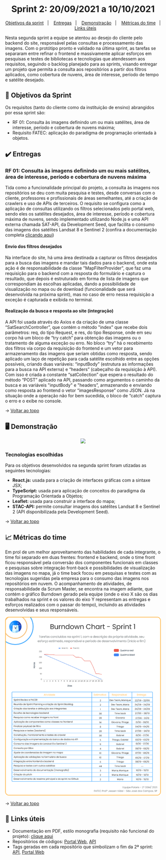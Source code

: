 <span id="topo">

<h1 align="center">Sprint 2: 20/09/2021 a 10/10/2021</h1>

<p align="center">
    <a href="#objetivos">Objetivos da sprint</a> &nbsp |&nbsp &nbsp
    <a href="#entregas">Entregas</a> &nbsp |&nbsp &nbsp
    <a href="#demo">Demonstração</a> &nbsp |&nbsp &nbsp 
    <a href="#metricas">Métricas do time</a> &nbsp |&nbsp &nbsp
    <a href="#links">Links úteis</a>
</p>

Nesta segunda sprint a equipe se atentou ao desejo do cliente pelo backend do site, responsável pelas consultas e processamento das imagens. Com o protótipo pronto e validado na última sprint, as tarefas se separaram entre refinar o frontend e massivamente aplicar esforços em pesquisas e testes de bibliotecas e tecnologias que atendessem aos requisitos, seguindo o backlog planejado para as sprints, visando entregar um projeto que permita a consulta aos repositórios a partir dos filtros aplicados, como cobertura de nuvens, área de interesse, período de tempo e satélite desejado.

<span id="objetivos">
    
## :dart: Objetivos da Sprint
Os requisitos (tanto do cliente como da instituição de ensino) abrangidos por essa sprint são:
- RF 01: Consulta às imagens definindo um ou mais satélites, área de interesse, período e cobertura de nuvens máxima;
- Requisito FATEC: aplicação do paradigma de programação orientada à objetos.

<span id="entregas">
        
## :heavy_check_mark: Entregas
    
### RF 01: Consulta às imagens definindo um ou mais satélites, área de interesse, período e cobertura de nuvens máxima
Tida como a funcionalidade principal do projeto, a consulta às imagens nos repositórios se deu com muita pesquisa e testes, desde conversas com o cliente, professores e profissionais de áreas semelhantes, até a criação de crawlers e uso de APIs de terceiros. O requisito se configura como a aplicação de consultas utilizando os filtros selecionados pelo portal web, sendo eles os satélites desejados, área de interesse, período e cobertura máxima de nuvens, sendo implementado utilizando Node.js e uma API externa chamada SAT-API, da Development Seed, que facilita o consumo das imagens dos satélites Landsat 8 e Sentinel 2 (confira a documentação completa [clicando aqui](./documentacao.pdf))
	
#### Envio dos filtros desejados
Na interface do site, há uma área destinada a capturar os filtros desejados para a busca das imagens e mandar tais dados para o backend, onde esta ação é de responsabilidade da classe "MapFilterProvider", que faz uma requisição para o backend com a resposta do formulário e captura o resultado, que depois é estruturado em forma de lista de imagens que correspondiam às escolhas aplicadas, dando a possibilidade de visualização no mapa ou de download (funcionalidade que será desenvolvida na próxima sprint), mas no caso de erro nessa requisição a exceção é capturada e exibida no terminal.
	
#### Realização da busca e resposta ao site (integração)
A API foi usada através do Axios e da criação de uma classe “SatSearchController”, que contém o método "index" que recebe dois parâmetros: req, do tipo Request, e res, do tipo Response, onde em seu corpo há um bloco de “try catch” para obtenção das imagens ou o tratamento de alguma exceção ou erro. No bloco “try” há o recebimento dos filtros via corpo da requisição do frontend e um vetor para armazenamento das imagens que seriam obtidas como resposta, sendo aplicado um laço de repetição para cada satélite escolhido entre as opções possíveis, criando duas variáveis: “inputBody”  (estrutura as informações para a busca na API externa) e “headers” (cabeçalho da requisição à API). Com isso é criada a constante “satCollection” que espera o resultado do método “POST” aplicado na API, passando como argumentos o caminho da busca e as variáveis "inputBody" e "headers”, armazenando e enviando como resposta ao frontend o vetor “imagesResponse” como JSON. Já na situação onde a operação não for bem sucedida, o bloco de “catch” captura o erro e o exibe no console.
	
→ [Voltar ao topo](#topo)
	
<span id="demo">
	
## 🖥️ Demonstração
<p align="center"><img src="./demo.gif" /></p>
	
### Tecnologias escolhidas
Para os objetivos desenvolvidos na segunda sprint foram utizadas as seguintes tecnologias:

- **React.js:** usada para a criação de interfaces gráficas com a sintaxe JSX;
- **TypeScript:** usada para aplicação de conceitos do paradigma da Programação Orientada a Objetos;
- **Leaflet:** usada para construir a interface do mapa;
- **STAC-API:** permite consultar imagens dos satélites Landsat 8 e Sentinel 2 (API disponibilizada pela Development Seed).

→ [Voltar ao topo](#topo)

<span id="metricas">
    
## :chart_with_upwards_trend: Métricas do time
Em prol de um melhor aproveitamento das habilidades de cada integrante, o time foi separado em duas frentes: frontend e backend, onde o time front ficou responsável pela conversão dos componentes funcionais em classes e pesquisas sobre integração front-back e possibilidades de visualização das imagens no mapa, já o time back focou em pesquisas e testes com as tecnologias sugeridas pela empresa para o consumo das imagens nos repositórios em nuvem. O acompanhamento de atividades, de responsabilidade da Scrum Master, se encontra na imagem adiante, que contém o gráfico Burndown gerado pela equipe (onde o eixo X são os dias trabalhados na sprint e os valores do eixo Y representam as entregas e esforços realizados com o passar do tempo), incluindo as atividades desenvolvidas e seus responsáveis.
    
<p align="center"><img src="./burndown.png" /></p>
    
→ [Voltar ao topo](#topo)
    
<span id="links">
    
## :link: Links úteis
- Documentação em PDF, estilo monografia (requisito não funcional do projeto): [clique aqui](./documentacao.pdf)
- Repositórios de códigos: [Portal Web](https://github.com/Equipe-Polaris-DSM-2021/web), [API](https://github.com/Equipe-Polaris-DSM-2021/api)
- Tags geradas em cada repositório que simbolizam o fim da 2ª sprint: [API](https://github.com/Equipe-Polaris-DSM-2021/api/releases/tag/sprint-02), [Portal Web](https://github.com/Equipe-Polaris-DSM-2021/web/releases/tag/sprint-02)
